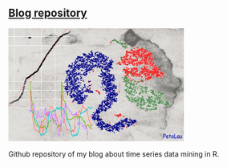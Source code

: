 ## [Blog repository](https://petolau.github.io/)

<img src="images/sitelogo.png?raw=true" alt="Blog logo" width="350" height="225"/>

Github repository of my blog about time series data mining in R.
